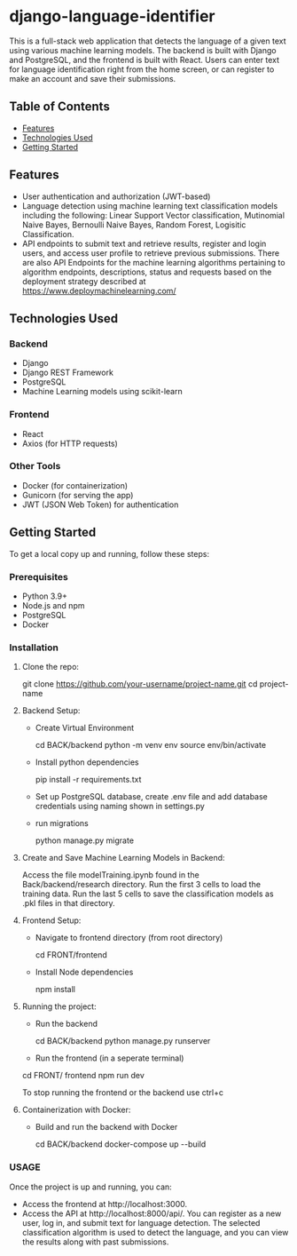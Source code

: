 # django-language-identifier

This is a full-stack web application that detects the language of a given text using various machine learning models. The backend is built with Django and PostgreSQL, and the frontend is built with React. Users can enter text for language identification right from the home screen, or can register to make an account and save their submissions.

## Table of Contents

- [Features](#features)
- [Technologies Used](#technologies-used)
- [Getting Started](#getting-started)

## Features

- User authentication and authorization (JWT-based)
- Language detection using machine learning text classification models including the following: Linear Support Vector classification, Mutinomial Naive Bayes, Bernoulli Naive Bayes, Random Forest, Logisitic Classification.
- API endpoints to submit text and retrieve results, register and login users, and access user profile to retrieve previous submissions. There are also API Endpoints for the machine learning algorithms pertaining to algorithm endpoints, descriptions, status and requests based on the deployment strategy described at https://www.deploymachinelearning.com/

## Technologies Used

### Backend
- Django
- Django REST Framework
- PostgreSQL
- Machine Learning models using scikit-learn

### Frontend
- React
- Axios (for HTTP requests)

### Other Tools
- Docker (for containerization)
- Gunicorn (for serving the app)
- JWT (JSON Web Token) for authentication

## Getting Started

To get a local copy up and running, follow these steps:

### Prerequisites

- Python 3.9+
- Node.js and npm
- PostgreSQL
- Docker

### Installation

1. Clone the repo:
   
   git clone https://github.com/your-username/project-name.git
   cd project-name

2. Backend Setup:
   
   - Create Virtual Environment
     
     cd BACK/backend
     python -m venv env
     source env/bin/activate
     
   - Install python dependencies
     
     pip install -r requirements.txt
     
   - Set up PostgreSQL database, create .env file and add database credentials using naming shown in settings.py
   - run migrations
     
     python manage.py migrate
     
3. Create and Save Machine Learning Models in Backend:
   
   Access the file modelTraining.ipynb found in the Back/backend/research directory. Run the first 3 cells to load the training data. Run the last 5 cells to save the classification models as .pkl files in that directory.
   
4. Frontend Setup:

   - Navigate to frontend directory (from root directory)

     cd FRONT/frontend

   - Install Node dependencies
  
     npm install
     
5. Running the project:

   - Run the backend

     cd BACK/backend
     python manage.py runserver

   - Run the frontend (in a seperate terminal)

    cd FRONT/ frontend
    npm run dev

    To stop running the frontend or the backend use ctrl+c
    
6. Containerization with Docker:

   - Build and run the backend with Docker

     cd BACK/backend
     docker-compose up --build

### USAGE

Once the project is up and running, you can:

 - Access the frontend at http://localhost:3000.
 - Access the API at http://localhost:8000/api/.
You can register as a new user, log in, and submit text for language detection. The selected classification algorithm is used to detect the language, and you can view the results along with past submissions.



